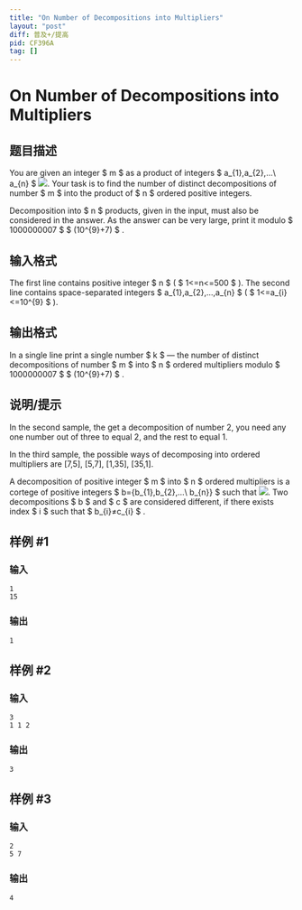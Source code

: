 ```yaml
---
title: "On Number of Decompositions into Multipliers"
layout: "post"
diff: 普及+/提高
pid: CF396A
tag: []
---
```


# On Number of Decompositions into Multipliers

## 题目描述

You are given an integer $ m $ as a product of integers $ a_{1},a_{2},...\ a_{n} $ ![](https://cdn.luogu.com.cn/upload/vjudge_pic/CF396A/511aaee908ff3da31c1047aebc73037f3c2d6e3f.png). Your task is to find the number of distinct decompositions of number $ m $ into the product of $ n $ ordered positive integers.

Decomposition into $ n $ products, given in the input, must also be considered in the answer. As the answer can be very large, print it modulo $ 1000000007 $ $ (10^{9}+7) $ .

## 输入格式

The first line contains positive integer $ n $ ( $ 1<=n<=500 $ ). The second line contains space-separated integers $ a_{1},a_{2},...,a_{n} $ ( $ 1<=a_{i}<=10^{9} $ ).

## 输出格式

In a single line print a single number $ k $ — the number of distinct decompositions of number $ m $ into $ n $ ordered multipliers modulo $ 1000000007 $ $ (10^{9}+7) $ .

## 说明/提示

In the second sample, the get a decomposition of number 2, you need any one number out of three to equal 2, and the rest to equal 1.

In the third sample, the possible ways of decomposing into ordered multipliers are \[7,5\], \[5,7\], \[1,35\], \[35,1\].

A decomposition of positive integer $ m $ into $ n $ ordered multipliers is a cortege of positive integers $ b={b_{1},b_{2},...\ b_{n}} $ such that ![](https://cdn.luogu.com.cn/upload/vjudge_pic/CF396A/b461305f46e6043012038c3479cb445ca537b144.png). Two decompositions $ b $ and $ c $ are considered different, if there exists index $ i $ such that $ b_{i}≠c_{i} $ .

## 样例 #1

### 输入

```
1
15

```

### 输出

```
1

```

## 样例 #2

### 输入

```
3
1 1 2

```

### 输出

```
3

```

## 样例 #3

### 输入

```
2
5 7

```

### 输出

```
4

```

